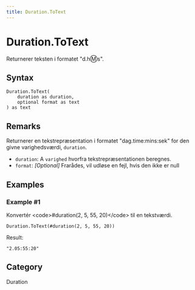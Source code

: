 ```yaml
---
title: Duration.ToText
---
```


# Duration.ToText


Returnerer teksten i formatet &#34;d.h:m:s&#34;.


## Syntax

```powerquery
Duration.ToText(
    duration as duration,
    optional format as text
) as text
```


## Remarks

Returnerer en tekstrepræsentation i formatet "dag.time:mins:sek" for den givne varighedsværdi, <code>duration</code>. <ul>        <li><code>duration</code>: A <code>varighed</code> hvorfra tekstrepræsentationen beregnes.</li>  <li><code>format</code>: <i>[Optional]</i> Frarådes, vil udløse en fejl, hvis den ikke er null</li>      </ul>


## Examples

### Example #1 
Konvertér &lt;code&gt;#duration(2, 5, 55, 20)&lt;/code&gt; til en tekstværdi.
```powerquery
Duration.ToText(#duration(2, 5, 55, 20))
```

Result: 
```powerquery
"2.05:55:20"
```




## Category
Duration
